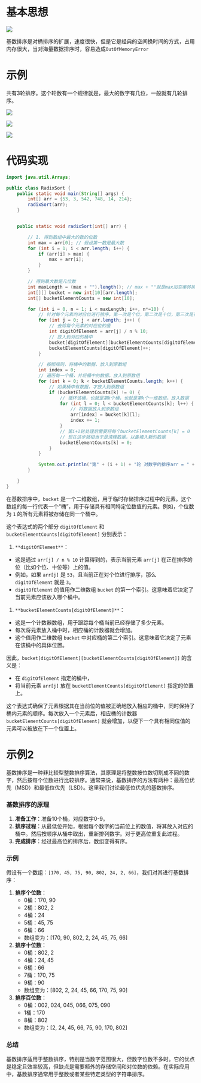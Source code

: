 # 基本思想

[![](https://cdn.nlark.com/yuque/0/2023/png/38953059/1703650738931-26ea629d-e6ca-4cde-826b-cbdaf6fe2e29.png)](https://cdn.nlark.com/yuque/0/2023/png/38953059/1703650738931-26ea629d-e6ca-4cde-826b-cbdaf6fe2e29.png)

基数排序是对桶排序的扩展，速度很快，但是它是经典的空间换时间的方式，占用内存很大，当对海量数据排序时，容易造成`OutOfMemoryError`

# 示例

共有3轮排序。这个轮数有一个规律就是，最大的数字有几位，一般就有几轮排序。

[![](https://cdn.nlark.com/yuque/0/2023/png/38953059/1703654880551-5b8921f9-ec6b-4fb0-acaf-c1538fcdaac1.png)](https://cdn.nlark.com/yuque/0/2023/png/38953059/1703654880551-5b8921f9-ec6b-4fb0-acaf-c1538fcdaac1.png)

[![](https://cdn.nlark.com/yuque/0/2023/png/38953059/1703654900019-81a52683-8d64-441a-b90a-192dd3245a66.png)](https://cdn.nlark.com/yuque/0/2023/png/38953059/1703654900019-81a52683-8d64-441a-b90a-192dd3245a66.png)

[![](https://cdn.nlark.com/yuque/0/2023/png/38953059/1703654917523-5fd7b1f0-f07c-4bf2-963d-07a165f324d1.png)](https://cdn.nlark.com/yuque/0/2023/png/38953059/1703654917523-5fd7b1f0-f07c-4bf2-963d-07a165f324d1.png)

# 代码实现

```Java
import java.util.Arrays;

public class RadixSort {
    public static void main(String[] args) {
        int[] arr = {53, 3, 542, 748, 14, 214};
        radixSort(arr);
    }


    public static void radixSort(int[] arr) {

        // 1. 得到数组中最大的数的位数
        int max = arr[0]; // 假设第一数是最大数
        for (int i = 1; i < arr.length; i++) {
            if (arr[i] > max) {
                max = arr[i];
            }
        }

        // 得到最大数是几位数
        int maxLength = (max + "").length(); // max + ""就是max加空串转换成了一个字符串
        int[][] bucket = new int[10][arr.length];
        int[] bucketElementCounts = new int[10];

        for (int i = 0, n = 1; i < maxLength; i++, n*=10) {
            // 针对每个元素的对应位进行排序，第一次是个位，第二次是十位，第三次是百位
            for (int j = 0; j < arr.length; j++) {
                // 去除每个元素的对应位的值
                int digitOfElement = arr[j] / n % 10;
                // 放入到对应的桶中
                bucket[digitOfElement][bucketElementCounts[digitOfElement]] = arr[j];
                bucketElementCounts[digitOfElement]++;
            }

            // 按照规则，将桶中的数据，放入到原数组
            int index = 0;
            // 遍历每一个桶，并将桶中的数据，放入到原数组
            for (int k = 0; k < bucketElementCounts.length; k++) {
                // 如果桶中有数据，才放入到原数组
                if (bucketElementCounts[k] != 0) {
                    // 循环该桶，也就是第k个桶，也就是第k个一维数组。放入数据
                    for (int l = 0; l < bucketElementCounts[k]; l++) {
                        // 将数据放入到原数组
                        arr[index] = bucket[k][l];
                        index += 1;
                    }
                    // 第i+1轮处理后需要将每个bucketElementCounts[k] = 0
                    // 现在这步就相当于是清理数据，以备填入新的数据
                    bucketElementCounts[k] = 0;
                }
            }

            System.out.println("第" + (i + 1) + "轮 对数字的排序arr = " + Arrays.toString(arr));
        }

    }
}
```

在基数排序中，`bucket` 是一个二维数组，用于临时存储排序过程中的元素。这个数组的每一行代表一个“桶”，用于存储具有相同特定位数值的元素。例如，个位数为 `1` 的所有元素将被存储在同一个桶中。

这个表达式的两个部分 `digitOfElement` 和 `bucketElementCounts[digitOfElement]` 分别表示：

1. `**digitOfElement**`：

- 这是通过 `arr[j] / n % 10` 计算得到的，表示当前元素 `arr[j]` 在正在排序的位（比如个位、十位等）上的值。
- 例如，如果 `arr[j]` 是 `53`，且当前正在对个位进行排序，那么 `digitOfElement` 就是 `3`。
- `digitOfElement` 的值用作二维数组 `bucket` 的第一个索引。这意味着它决定了当前元素应该放入哪个桶中。

1. `**bucketElementCounts[digitOfElement]**`：

- 这是一个计数器数组，用于跟踪每个桶当前已经存储了多少元素。
- 每次将元素放入桶中时，相应桶的计数器就会增加。
- 这个值用作二维数组 `bucket` 中对应桶的第二个索引。这意味着它决定了元素在该桶中的具体位置。

因此，`bucket[digitOfElement][bucketElementCounts[digitOfElement]]` 的含义是：

- 在 `digitOfElement` 指定的桶中，
- 将当前元素 `arr[j]` 放在 `bucketElementCounts[digitOfElement]` 指定的位置上。

这个表达式确保了元素根据其在当前位的值被正确地放入相应的桶中，同时保持了桶内元素的顺序。每次放入一个元素后，相应桶的计数器 `bucketElementCounts[digitOfElement]` 就会增加，以便下一个具有相同位值的元素可以被放在下一个位置上。

# 示例2

基数排序是一种非比较型整数排序算法，其原理是将整数按位数切割成不同的数字，然后按每个位数进行比较排序。通常来说，基数排序的方法有两种：最高位优先（MSD）和最低位优先（LSD）。这里我们讨论最低位优先的基数排序。

### 基数排序的原理

1. **准备工作**：准备10个桶，对应数字0-9。
2. **排序过程**：从最低位开始，根据每个数字的当前位上的数值，将其放入对应的桶中。然后按顺序从桶中取出，重新排列数字。对于更高位重复此过程。
3. **完成排序**：经过最高位的排序后，数组变得有序。

### 示例

假设有一个数组：`[170, 45, 75, 90, 802, 24, 2, 66]`，我们对其进行基数排序：

1. **排序个位数**：
    - 0桶：170, 90
    - 2桶：802, 2
    - 4桶：24
    - 5桶：45, 75
    - 6桶：66
    - 数组变为：[170, 90, 802, 2, 24, 45, 75, 66]
2. **排序十位数**：
    - 0桶：802, 2
    - 4桶：24, 45
    - 6桶：66
    - 7桶：170, 75
    - 9桶：90
    - 数组变为：[802, 2, 24, 45, 66, 170, 75, 90]
3. **排序百位数**：
    - 0桶：002, 024, 045, 066, 075, 090
    - 1桶：170
    - 8桶：802
    - 数组变为：[2, 24, 45, 66, 75, 90, 170, 802]

### 总结

基数排序适用于整数排序，特别是当数字范围很大，但数字位数不多时。它的优点是稳定且效率较高，但缺点是需要额外的存储空间和对位数的依赖。在实际应用中，基数排序通常用于整数或者某些特定类型的字符串排序。